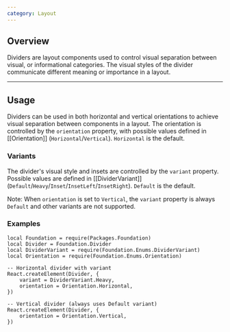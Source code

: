 ```yaml
---
category: Layout
---
```


## Overview

Dividers are layout components used to control visual separation between visual, or informational categories. The visual styles of the divider communicate different meaning or importance in a layout.

---

## Usage

Dividers can be used in both horizontal and vertical orientations to achieve visual separation between components in a layout. The orientation is controlled by the `orientation` property, with possible values defined in [[Orientation]] (`Horizontal`/`Vertical`). `Horizontal` is the default.

### Variants

The divider's visual style and insets are controlled by the `variant` property. Possible values are defined in [[DividerVariant]] (`Default`/`Heavy`/`Inset`/`InsetLeft`/`InsetRight`). `Default` is the default.

Note: When `orientation` is set to `Vertical`, the `variant` property is always `Default` and other variants are not supported.

### Examples

```luau
local Foundation = require(Packages.Foundation)
local Divider = Foundation.Divider
local DividerVariant = require(Foundation.Enums.DividerVariant)
local Orientation = require(Foundation.Enums.Orientation)

-- Horizontal divider with variant
React.createElement(Divider, {
	variant = DividerVariant.Heavy,
	orientation = Orientation.Horizontal,
})

-- Vertical divider (always uses Default variant)
React.createElement(Divider, {
	orientation = Orientation.Vertical,
})
```
